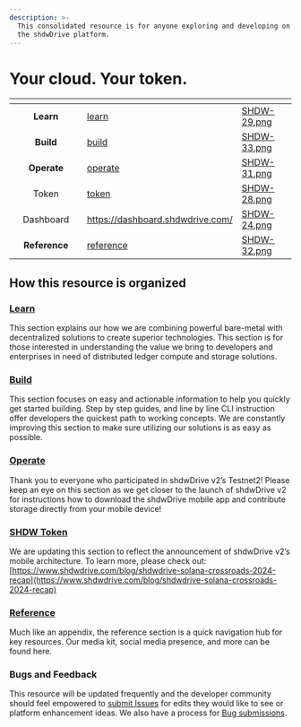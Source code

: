 ```yaml
---
description: >-
  This consolidated resource is for anyone exploring and developing on top of
  the shdwDrive platform.
---
```


# Your cloud. Your token.

<table data-view="cards"><thead><tr><th></th><th align="center"></th><th></th><th data-hidden data-card-target data-type="content-ref"></th><th data-hidden data-card-cover data-type="files"></th></tr></thead><tbody><tr><td></td><td align="center"><strong>Learn</strong></td><td></td><td><a href="learn/">learn</a></td><td><a href=".gitbook/assets/SHDW-29.png">SHDW-29.png</a></td></tr><tr><td></td><td align="center"><strong>Build</strong></td><td></td><td><a href="build/">build</a></td><td><a href=".gitbook/assets/SHDW-33.png">SHDW-33.png</a></td></tr><tr><td></td><td align="center"><strong>Operate</strong></td><td></td><td><a href="operate/">operate</a></td><td><a href=".gitbook/assets/SHDW-31.png">SHDW-31.png</a></td></tr><tr><td></td><td align="center">Token</td><td></td><td><a href="token/">token</a></td><td><a href=".gitbook/assets/SHDW-28.png">SHDW-28.png</a></td></tr><tr><td></td><td align="center">Dashboard</td><td></td><td><a href="https://dashboard.shdwdrive.com/">https://dashboard.shdwdrive.com/</a></td><td><a href=".gitbook/assets/SHDW-24.png">SHDW-24.png</a></td></tr><tr><td></td><td align="center"><strong>Reference</strong></td><td></td><td><a href="reference/">reference</a></td><td><a href=".gitbook/assets/SHDW-32.png">SHDW-32.png</a></td></tr></tbody></table>

## How this resource is organized

### [**Learn**](learn/)

This section explains our how we are combining powerful bare-metal with decentralized solutions to create superior technologies. This section is for those interested in understanding the value we bring to developers and enterprises in need of distributed ledger compute and storage solutions.

### [**Build**](build/)

This section focuses on easy and actionable information to help you quickly get started building. Step by step guides, and line by line CLI instruction offer developers the quickest path to working concepts. We are constantly improving this section to make sure utilizing our solutions is as easy as possible.

### [**Operate**](operate/)

Thank you to everyone who participated in shdwDrive v2’s Testnet2! Please keep an eye on this section as we get closer to the launch of shdwDrive v2 for instructions how to download the shdwDrive mobile app and contribute storage directly from your mobile device!

### [**SHDW Token**](token/)

We are updating this section to reflect the announcement of shdwDrive v2’s mobile architecture. To learn more, please check out: [https://www.shdwdrive.com/blog/shdwdrive-solana-crossroads-2024-recap](https://www.shdwdrive.com/blog/shdwdrive-solana-crossroads-2024-recap)

### [**Reference**](reference/)

Much like an appendix, the reference section is a quick navigation hub for key resources. Our media kit, social media presence, and more can be found here.

### **Bugs and Feedback**

This resource will be updated frequently and the developer community should feel empowered to [submit Issues](https://github.com/GenesysGo/shadow-drive/issues) for edits they would like to see or platform enhancement ideas. We also have a process for [Bug submissions](https://github.com/GenesysGo/shdw-drive-bug-reports).
